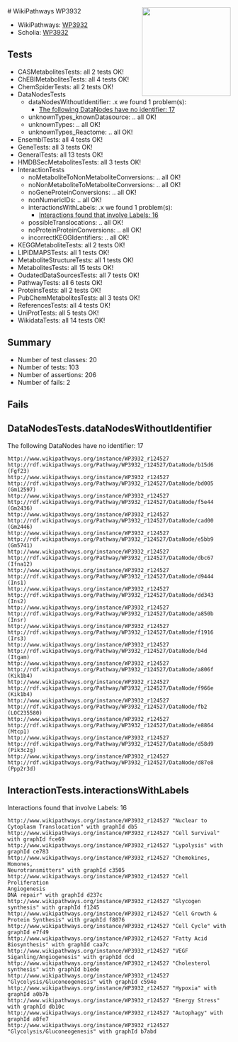 <img style="float: right; width: 200px" src="https://upload.wikimedia.org/wikipedia/commons/thumb/8/83/Wplogo_with_text_500.png/640px-Wplogo_with_text_500.png" />
# WikiPathways WP3932

* WikiPathways: [WP3932](https://new.wikipathways.org/pathways/WP3932)
* Scholia: [WP3932](https://scholia.toolforge.org/wikipathways/WP3932)
## Tests
* CASMetabolitesTests: all 2 tests OK!
* ChEBIMetabolitesTests: all 4 tests OK!
* ChemSpiderTests: all 2 tests OK!
* DataNodesTests
    * dataNodesWithoutIdentifier: .x we found 1 problem(s):
        * [The following DataNodes have no identifier: 17](#8792c497)
    * unknownTypes_knownDatasource: .. all OK!
    * unknownTypes: .. all OK!
    * unknownTypes_Reactome: .. all OK!
* EnsemblTests: all 4 tests OK!
* GeneTests: all 3 tests OK!
* GeneralTests: all 13 tests OK!
* HMDBSecMetabolitesTests: all 3 tests OK!
* InteractionTests
    * noMetaboliteToNonMetaboliteConversions: .. all OK!
    * noNonMetaboliteToMetaboliteConversions: .. all OK!
    * noGeneProteinConversions: .. all OK!
    * nonNumericIDs: .. all OK!
    * interactionsWithLabels: .x we found 1 problem(s):
        * [Interactions found that involve Labels: 16](#fe97a8be)
    * possibleTranslocations: .. all OK!
    * noProteinProteinConversions: .. all OK!
    * incorrectKEGGIdentifiers: .. all OK!
* KEGGMetaboliteTests: all 2 tests OK!
* LIPIDMAPSTests: all 1 tests OK!
* MetaboliteStructureTests: all 1 tests OK!
* MetabolitesTests: all 15 tests OK!
* OudatedDataSourcesTests: all 7 tests OK!
* PathwayTests: all 6 tests OK!
* ProteinsTests: all 2 tests OK!
* PubChemMetabolitesTests: all 3 tests OK!
* ReferencesTests: all 4 tests OK!
* UniProtTests: all 5 tests OK!
* WikidataTests: all 14 tests OK!


## Summary

* Number of test classes: 20
* Number of tests: 103
* Number of assertions: 206
* Number of fails: 2

## Fails

<a name="8792c497" />

## DataNodesTests.dataNodesWithoutIdentifier

The following DataNodes have no identifier: 17
```
http://www.wikipathways.org/instance/WP3932_r124527 http://rdf.wikipathways.org/Pathway/WP3932_r124527/DataNode/b15d6 (Fgf23)
http://www.wikipathways.org/instance/WP3932_r124527 http://rdf.wikipathways.org/Pathway/WP3932_r124527/DataNode/bd005 (Gm12597)
http://www.wikipathways.org/instance/WP3932_r124527 http://rdf.wikipathways.org/Pathway/WP3932_r124527/DataNode/f5e44 (Gm2436)
http://www.wikipathways.org/instance/WP3932_r124527 http://rdf.wikipathways.org/Pathway/WP3932_r124527/DataNode/cad00 (Gm2446)
http://www.wikipathways.org/instance/WP3932_r124527 http://rdf.wikipathways.org/Pathway/WP3932_r124527/DataNode/e5bb9 (Gm5741)
http://www.wikipathways.org/instance/WP3932_r124527 http://rdf.wikipathways.org/Pathway/WP3932_r124527/DataNode/dbc67 (Ifna12)
http://www.wikipathways.org/instance/WP3932_r124527 http://rdf.wikipathways.org/Pathway/WP3932_r124527/DataNode/d9444 (Ins1)
http://www.wikipathways.org/instance/WP3932_r124527 http://rdf.wikipathways.org/Pathway/WP3932_r124527/DataNode/dd343 (Ins2)
http://www.wikipathways.org/instance/WP3932_r124527 http://rdf.wikipathways.org/Pathway/WP3932_r124527/DataNode/a850b (Insr)
http://www.wikipathways.org/instance/WP3932_r124527 http://rdf.wikipathways.org/Pathway/WP3932_r124527/DataNode/f1916 (Irs3)
http://www.wikipathways.org/instance/WP3932_r124527 http://rdf.wikipathways.org/Pathway/WP3932_r124527/DataNode/b4d (Itgam)
http://www.wikipathways.org/instance/WP3932_r124527 http://rdf.wikipathways.org/Pathway/WP3932_r124527/DataNode/a806f (Kik1b4)
http://www.wikipathways.org/instance/WP3932_r124527 http://rdf.wikipathways.org/Pathway/WP3932_r124527/DataNode/f966e (Kik1b4)
http://www.wikipathways.org/instance/WP3932_r124527 http://rdf.wikipathways.org/Pathway/WP3932_r124527/DataNode/fb2 (LOC235580)
http://www.wikipathways.org/instance/WP3932_r124527 http://rdf.wikipathways.org/Pathway/WP3932_r124527/DataNode/e8864 (Mtcp1)
http://www.wikipathways.org/instance/WP3932_r124527 http://rdf.wikipathways.org/Pathway/WP3932_r124527/DataNode/d58d9 (Pik3c2g)
http://www.wikipathways.org/instance/WP3932_r124527 http://rdf.wikipathways.org/Pathway/WP3932_r124527/DataNode/d87e8 (Ppp2r3d)
```

<a name="fe97a8be" />

## InteractionTests.interactionsWithLabels

Interactions found that involve Labels: 16
```
http://www.wikipathways.org/instance/WP3932_r124527 "Nuclear to Cytoplasm Translocation" with graphId db5
http://www.wikipathways.org/instance/WP3932_r124527 "Cell Survival" with graphId fce69
http://www.wikipathways.org/instance/WP3932_r124527 "Lypolysis" with graphId ce783
http://www.wikipathways.org/instance/WP3932_r124527 "Chemokines, 
Homones, 
Neurotransmitters" with graphId c3505
http://www.wikipathways.org/instance/WP3932_r124527 "Cell Proliferation
Angiogenesis
DNA repair" with graphId d237c
http://www.wikipathways.org/instance/WP3932_r124527 "Glycogen synthesis" with graphId f1245
http://www.wikipathways.org/instance/WP3932_r124527 "Cell Growth & Protein Synthesis" with graphId f8076
http://www.wikipathways.org/instance/WP3932_r124527 "Cell Cycle" with graphId e7f49
http://www.wikipathways.org/instance/WP3932_r124527 "Fatty Acid Biosynthesis" with graphId caa7c
http://www.wikipathways.org/instance/WP3932_r124527 "VEGF Siganling/Angiogenesis" with graphId dcd
http://www.wikipathways.org/instance/WP3932_r124527 "Cholesterol synthesis" with graphId b1ede
http://www.wikipathways.org/instance/WP3932_r124527 "Glycolysis/Gluconeogenesis" with graphId c594e
http://www.wikipathways.org/instance/WP3932_r124527 "Hypoxia" with graphId a0b7b
http://www.wikipathways.org/instance/WP3932_r124527 "Energy Stress" with graphId db10c
http://www.wikipathways.org/instance/WP3932_r124527 "Autophagy" with graphId a8fe7
http://www.wikipathways.org/instance/WP3932_r124527 "Glycolysis/Gluconeogenesis" with graphId b7abd
```

